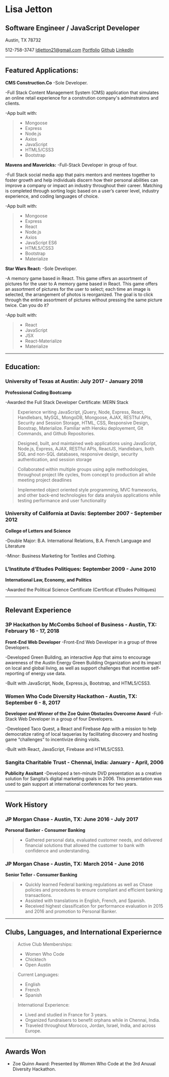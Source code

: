 # **Lisa Jetton**
## **Software Engineer / JavaScript Developer**

Austin, TX 78732

512-758-3747
[ldjetton21@gmail.com](ldjetton21@gmail.com)
[Portfolio](http://lisajetton.com)
[Github](https://github.com/JettTech/)
[LinkedIn](https://www.linkedin.com/in/lisa-jetton/)

- - - -
 ## Featured Applications: ##
 
**CMS Construction.Co** 
-Sole Developer. 

-Full Stack Content Management System (CMS) application that simulates an online retail experience for a constrution company's adminstrators and clients.

-App built with:
>- Mongoose
>- Express
>- Node.js
>- Axios
>- JavaScript
>- HTML5/CSS3
>- Bootstrap

**Mavens and Mavericks:** 
-Full-Stack Developer in group of four. 

-Full Stack social media app that pairs mentors and mentees together to foster growth and help individuals discern how their personal abilities can improve a company or impact an industry throughout their career. Matching is completed through sorting logic based on a user’s career level, industry experience, and coding languages of choice.

-App built with:
>- Mongoose
>- Express
>- React
>- Node.js
>- Axios
>- JavaScript ES6
>- HTML5/CSS3
>- Bootstrap
>- Materialize

**Star Wars React:**
-Sole Developer. 

-A memory game based in React. This game offers an assortment of pictures for the user to A memory game based in React. This game offers an assortment of pictures for the user to select; each time an image is selected, the arrangement of photos is reorganized. The goal is to click through the entire assortment of pictures without pressing the same picture twice. Can you do it? 

-App built with:
>- React
>- JavaScript
>- JSX
>- React-Materialize
>- Materialize

- - - -
 ## Education: ##

### **University of Texas at Austin:  July 2017 - January 2018**
**Professional Coding Bootcamp**

-Awarded the Full Stack Developer Certificate: MERN Stack

>Experience writing JavaScript, jQuery, Node, Express, React, Handlebars, MySQL, MongoDB, Mongoose, AJAX, RESTful APIs, Security and Session Storage, HTML, CSS, Responsive Design, Boostrap, Materialize. Familiar with Heroku deployement, Git Commands, and Github Repositories.

>Designed, built, and maintained web applications using JavaScript, Node.js, Express, AJAX, RESTful APIs, ReactJS, Handlebars, both SQL and non-SQL databases, responsive design, security authentication, and session storage

>Collaborated within multiple groups using agile methodologies, throughout project life cycles, from concept to production all while meeting project deadlines

>Implemented object oriented style programming, MVC frameworks, and other back-end technologies for data analysis applications while testing performance and user functionality

### **University of California at Davis: September 2007 - September 2012**
**College of Letters and Science**

-Double Major: B.A. International Relations, B.A. French Language and Literature 

-Minor: Business Marketing for Textiles and Clothing.

### **L’Institute d’Etudes Politiques: September 2009 - June 2010**
**International Law, Economy, and Politics**

-Awarded the Political Science Certificate (Certificat d’Etudes Politiques)

- - - -
## **Relevant Experience**

### **3P Hackathon by McCombs School of Business - Austin, TX: February 16 - 17, 2018**
**Front-End Web Developer**
-Front-End Web Developer in a group of three Developers.

-Developed Green Building, an interactive App that aims to encourage awareness of the Austin Energy Green Building Organization and its impact on local and global living, as well as support challenges that incentive self-reporting of energy use data.

-Built with JavaScript, Node, Express.js, Bootstrap, and HTML5/CSS3.

### **Women Who Code Diversity Hackathon - Austin, TX: September 6 - 8, 2017**
**Developer and Winner of the Zoe Quinn Obstacles Overcome Award**
-Full-Stack Web Developer in a group of four Developers.

-Developed Taco Quest, a React and Firebase App with a mission to help democratize rating of local taquerias by facilitating discovery and hosting game “challenges” to incentivize dining visits.

-Built with React, JavaScript, Firebase and HTML5/CSS3.

### **Sangita Charitable Trust - Chennai, India: January - April, 2006**
**Publicity Assitant**
-Developed a ten-minute DVD presentation as a creative solution for Sangita’s digital marketing goals in 2006.  This presentation was used to gain support at international conferences for two years.

- - - -
## **Work History**

### **JP Morgan Chase - Austin, TX: June 2016 - July 2017**
**Personal Banker - Consumer Banking**
>- Gathered personal data, evaluated customer needs, and delivered financial solutions that allowed the customer to bank with confidence and understanding.

### **JP Morgan Chase - Austin, TX: March 2014 - June 2016**
**Senior Teller - Consumer Banking**
>- Quickly learned Federal banking regulations as well as Chase policies and procedures to ensure compliant and efficient banking transactions.
>- Assisted with translations in English, French, and Spanish. 
>- Received highest classification for performance evaluation in 2015 and 2016 and promotion to Personal Banker.
 
 - - - -
## Clubs, Languages, and International Experiernce ##
>Active Club Memberships:
 >- Women Who Code
 >- Chicktech
 >- Open Austin
 
>Current Languages: 
 >- English
 >- French
 >- Spanish
 
>International Experience: 
 >- Lived and studied in France for 3 years. 
 >- Organized fundraisers to benefit orphans while in Chennai, India.  
 >- Traveled throughout Morocco, Jordan, Israel, India, and across Europe.
  
 - - - -
## Awards Won ##
- Zoe Quinn Award: Presented by Women Who Code at the 3rd Anuual Diversity Hackathon.
 

